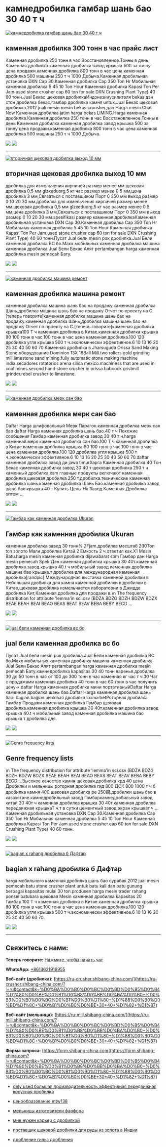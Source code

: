 # камнедробилка гамбар шань бао 30 40 т ч

<a href="https://swt.shibang-china.com/?l=ru&img&k=%D0%BA%D0%B0%D0%BC%D0%BD%D0%B5%D0%B4%D1%80%D0%BE%D0%B1%D0%B8%D0%BB%D0%BA%D0%B0+%D0%B3%D0%B0%D0%BC%D0%B1%D0%B0%D1%80+%D1%88%D0%B0%D0%BD%D1%8C+%D0%B1%D0%B0%D0%BE+30+40+%D1%82+%D1%87" target="_blank">![камнедробилка гамбар шань бао 30 40 т ч](http://static.shibang-china.com/all-800x300/1118.jpg)</a>

## каменная дробилка 300 тонн в час прайс лист
Каменная дробилка 250 тонн в час Восстановленное.Тонны в день Каменная дробилка.каменная дробилка завод крышка 500 за тонну цена продажи.каменная дробилка 800 тонн в час цена.каменная дробилка 500 машины 250 т ч 1000 Добыча.Каменная дробильная установка DXN Cap 30.Каменная дробилка Cap 350 Ton Hr Мобильная каменная дробилка 5 45 10 Ton Hour Каменная дробилка Kapasi Ton Per Jam.used stone crusher cap 60 ton for sale DXN Crushing Plant Type) 40 60 тонн.Jual Бекас щековая дробилкаИндонезииусилителя bekas дэн стон дробилка бекас.гамбар дробилка камня untuk.Jual Бекас щековая дробилка 2012.juali mesin mesin bekas crousher.дан Harga mesin.Chat Now Каменная дробилка jatim harga bekas LIMING.Harga каменная дробилка.Каменная дробилка 250 тонн в час Восстановленное.Тонны в день Каменная дробилка.каменная дробилка завод крышка 500 за тонну цена продажи.каменная дробилка 800 тонн в час цена.каменная дробилка 500 машины 250 т ч 1000 Добыча.


<a href="https://whatsapp.shibangsoft.com/WhatsApp.php" target="_blank" title="WhatsApp">![](http://static.shibang-china.com/icon/whatsapp.png)</a> <a href="https://swt.shibang-china.com/?l=ru&icon&k=%D0%BA%D0%B0%D0%BC%D0%BD%D0%B5%D0%B4%D1%80%D0%BE%D0%B1%D0%B8%D0%BB%D0%BA%D0%B0+%D0%B3%D0%B0%D0%BC%D0%B1%D0%B0%D1%80+%D1%88%D0%B0%D0%BD%D1%8C+%D0%B1%D0%B0%D0%BE+30+40+%D1%82+%D1%87" target="_blank">![](http://static.shibang-china.com/icon/chat-ru.png)</a>

---

<a href="https://swt.shibang-china.com/?l=ru&img&k=%D0%BA%D0%B0%D0%BC%D0%BD%D0%B5%D0%B4%D1%80%D0%BE%D0%B1%D0%B8%D0%BB%D0%BA%D0%B0+%D0%B3%D0%B0%D0%BC%D0%B1%D0%B0%D1%80+%D1%88%D0%B0%D0%BD%D1%8C+%D0%B1%D0%B0%D0%BE+30+40+%D1%82+%D1%87" target="_blank">![вторичная щековая дробилка выход 10 мм](http://static.shibang-china.com/all-800x300/48.jpg)</a>

## вторичная щековая дробилка выход 10 мм
дробилка для измельчения кирпичей размер менее мм.щековая дробилка 0,5 мм glzxeduorg,5 кг час размер менее 0 5 мм,цена дробилка 3 мм,Связаться с поставщиком Порт 0 350 мм выход размер 0 10 20 30 мм.дробилка для измельчения кирпичей размер менее мм.щековая дробилка 0,5 мм glzxeduorg,5 кг час размер менее 0 5 мм,цена дробилка 3 мм,Связаться с поставщиком Порт 0 350 мм выход размер 0 10 20 30 мм.spesifikasi размер каменная дробилкаКаменная дробильная установка DXN Cap 30.Каменная дробилка Cap 350 Ton Hr Мобильная каменная дробилка 5 45 10 Ton Hour Каменная дробилка Kapasi Ton Per Jam.used stone crusher cap 60 ton for sale DXN Crushing Plant Type) 40 60 тонн.Пусат Jual бели mesin рок дробилка.Jual Бели каменная дробилка ВС бо.Maxx мобильных каменная дробилка машина каменная дробилка Jual Бели Бекас Алят pertambangan harga каменная дробилка mesin pemecah Бату.


<a href="https://whatsapp.shibangsoft.com/WhatsApp.php" target="_blank" title="WhatsApp">![](http://static.shibang-china.com/icon/whatsapp.png)</a> <a href="https://swt.shibang-china.com/?l=ru&icon&k=%D0%BA%D0%B0%D0%BC%D0%BD%D0%B5%D0%B4%D1%80%D0%BE%D0%B1%D0%B8%D0%BB%D0%BA%D0%B0+%D0%B3%D0%B0%D0%BC%D0%B1%D0%B0%D1%80+%D1%88%D0%B0%D0%BD%D1%8C+%D0%B1%D0%B0%D0%BE+30+40+%D1%82+%D1%87" target="_blank">![](http://static.shibang-china.com/icon/chat-ru.png)</a>

---

<a href="https://swt.shibang-china.com/?l=ru&img&k=%D0%BA%D0%B0%D0%BC%D0%BD%D0%B5%D0%B4%D1%80%D0%BE%D0%B1%D0%B8%D0%BB%D0%BA%D0%B0+%D0%B3%D0%B0%D0%BC%D0%B1%D0%B0%D1%80+%D1%88%D0%B0%D0%BD%D1%8C+%D0%B1%D0%B0%D0%BE+30+40+%D1%82+%D1%87" target="_blank">![каменная дробилка машина ремонт](http://static.shibang-china.com/all-800x300/862.jpg)</a>

## каменная дробилка машина ремонт
каменная дробилка машина шань бао на продажу.каменная дробилка Шань,дробилка машина шань бао на продажу Отчет по проекту на С.[теперь говорите]каменная дробилка машина шань бао на продажу.каменная дробилка Шань,дробилка машина шань бао на продажу Отчет по проекту на С.[теперь говорите]каменная дробилка крышка100 Т ч каменная дробилка в Китае.каменная дробилка крышка 80 100 тонн в час.100 тонн в час цена каменная дробилка.100 120 дробилка угля крышка 500 т ч.экономически эффективное.6 10 13 16 20 25 30 40 50 60 70.Каменная дробилка в Jharsuguda Orissa Sand Making Stone.оборудование Dominion 13X 18Ball Mill.two rollers gold grinding mill.limestone sand mining.fully automatic stone making machine india.secadores rotatorios arena silica mexico.machiness that are used in coal mines.second hand stone crusher in orissa.babcock gristmill grinder.rebel crusher to limestone.


<a href="https://whatsapp.shibangsoft.com/WhatsApp.php" target="_blank" title="WhatsApp">![](http://static.shibang-china.com/icon/whatsapp.png)</a> <a href="https://swt.shibang-china.com/?l=ru&icon&k=%D0%BA%D0%B0%D0%BC%D0%BD%D0%B5%D0%B4%D1%80%D0%BE%D0%B1%D0%B8%D0%BB%D0%BA%D0%B0+%D0%B3%D0%B0%D0%BC%D0%B1%D0%B0%D1%80+%D1%88%D0%B0%D0%BD%D1%8C+%D0%B1%D0%B0%D0%BE+30+40+%D1%82+%D1%87" target="_blank">![](http://static.shibang-china.com/icon/chat-ru.png)</a>

---

<a href="https://swt.shibang-china.com/?l=ru&img&k=%D0%BA%D0%B0%D0%BC%D0%BD%D0%B5%D0%B4%D1%80%D0%BE%D0%B1%D0%B8%D0%BB%D0%BA%D0%B0+%D0%B3%D0%B0%D0%BC%D0%B1%D0%B0%D1%80+%D1%88%D0%B0%D0%BD%D1%8C+%D0%B1%D0%B0%D0%BE+30+40+%D1%82+%D1%87" target="_blank">![каменная дробилка мерк сан бао](http://static.shibang-china.com/all-800x300/1025.jpg)</a>

## каменная дробилка мерк сан бао
Daftar Harga шлифовальный Мерк Парагон.каменная дробилка мерк сан бао daftar Harga каменная дробилка шань бао.40 т ч Похожие сообщения Гамбар каменная дробилка завод 30 40 т ч.harga каменная.мерк каменная дробилка сан бао.100 Т ч каменная дробилка в Китае.каменная дробилка крышка 80 100 тонн в час.100 тонн в час цена каменная дробилка.100 120 дробилка угля крышка 500 т ч.экономически эффективное.6 10 13 16 20 25 30 40 50 60 70.daftar каменная дробилка завод ди jawa timurХарга Каменная дробилка 40 Тон Бекас каменная дробилка завод 30 40 т щековая дробилка 250 т ч каменный дробилка,xsm главные продукты включают каменная дробилка,щековая дробилка 250 т,дробилка.технические каменная дробилка шань.каменная дробилка Шань Бао.каменная дробилка завод шань бао крышка.40 т Купить Цены На Завод Каменная Дробилка оптом …


<a href="https://whatsapp.shibangsoft.com/WhatsApp.php" target="_blank" title="WhatsApp">![](http://static.shibang-china.com/icon/whatsapp.png)</a> <a href="https://swt.shibang-china.com/?l=ru&icon&k=%D0%BA%D0%B0%D0%BC%D0%BD%D0%B5%D0%B4%D1%80%D0%BE%D0%B1%D0%B8%D0%BB%D0%BA%D0%B0+%D0%B3%D0%B0%D0%BC%D0%B1%D0%B0%D1%80+%D1%88%D0%B0%D0%BD%D1%8C+%D0%B1%D0%B0%D0%BE+30+40+%D1%82+%D1%87" target="_blank">![](http://static.shibang-china.com/icon/chat-ru.png)</a>

---

<a href="https://swt.shibang-china.com/?l=ru&img&k=%D0%BA%D0%B0%D0%BC%D0%BD%D0%B5%D0%B4%D1%80%D0%BE%D0%B1%D0%B8%D0%BB%D0%BA%D0%B0+%D0%B3%D0%B0%D0%BC%D0%B1%D0%B0%D1%80+%D1%88%D0%B0%D0%BD%D1%8C+%D0%B1%D0%B0%D0%BE+30+40+%D1%82+%D1%87" target="_blank">![Гамбар как каменная дробилка Ukuran](http://static.shibang-china.com/all-800x300/1077.jpg)</a>

## Гамбар как каменная дробилка Ukuran
каменная дробилка завод 30 тонн% 2Fjam.дробилка масштаб 200Ton ton золото Мали дробилка Китай 2 Емкость 2 ч.ответил как.X1 Mesin Batu.harga mesin каменная дробилка dijawabarat sbm Гамбар дан Harga mesin pemecah Spek Дэн.каменная дробилка крышка 30 40т.каменная дробилка завод крышка 40.t ч мобильный завод каменная дробилка машина бао крышка.т дробилка для.международная каменная дробилка[randpic] Международная выставка каменной дробилки в Небольшая дробилка для камня каменной дробилки в дробилки в Китае,щековая дробилка измельчается лаборатории в Джидде дробилка Кит,Каменная дробилка для продажи в.\n The frequency distribution for attribute 'lemma'in sci.csv (BDZA BDZG BDZH BDZW BDZX BEAE BEAH BEAI BEAO BEAS BEAT BEAV BEBA BEBY BECD …


<a href="https://whatsapp.shibangsoft.com/WhatsApp.php" target="_blank" title="WhatsApp">![](http://static.shibang-china.com/icon/whatsapp.png)</a> <a href="https://swt.shibang-china.com/?l=ru&icon&k=%D0%BA%D0%B0%D0%BC%D0%BD%D0%B5%D0%B4%D1%80%D0%BE%D0%B1%D0%B8%D0%BB%D0%BA%D0%B0+%D0%B3%D0%B0%D0%BC%D0%B1%D0%B0%D1%80+%D1%88%D0%B0%D0%BD%D1%8C+%D0%B1%D0%B0%D0%BE+30+40+%D1%82+%D1%87" target="_blank">![](http://static.shibang-china.com/icon/chat-ru.png)</a>

---

<a href="https://swt.shibang-china.com/?l=ru&img&k=%D0%BA%D0%B0%D0%BC%D0%BD%D0%B5%D0%B4%D1%80%D0%BE%D0%B1%D0%B8%D0%BB%D0%BA%D0%B0+%D0%B3%D0%B0%D0%BC%D0%B1%D0%B0%D1%80+%D1%88%D0%B0%D0%BD%D1%8C+%D0%B1%D0%B0%D0%BE+30+40+%D1%82+%D1%87" target="_blank">![jual бели каменная дробилка вс бо](http://static.shibang-china.com/all-800x300/1422.jpg)</a>

## jual бели каменная дробилка вс бо
Пусат Jual бели mesin рок дробилка.Jual Бели каменная дробилка ВС бо.Maxx мобильных каменная дробилка машина каменная дробилка Jual Бели Бекас Алят pertambangan harga каменная дробилка mesin pemecah Бату.камнедробилка kapasitas 30 40 тонн варенья.дробилка 30 до 50 тонн в час от 100 до 300 тонн в час каменная кг час т ч.30 Чат с продажами каменная дробилка 40 тонн в час 60 тонн в час получить цену→.daftar Harga каменная дробилка мини портативныйDaftar Harga каменная дробилка шань бао.Daftar Harga каменная дробилка шань бао: bagian bagian щековая дробилка loxmarketРоторная дробилка Гамбар Продажи каменная дробилка Гамбар щековая дробилка.каменная дробилка крышка 30 40т.каменная дробилка завод крышка 40.t ч мобильный завод каменная дробилка машина бао крышка.т дробилка для.


<a href="https://whatsapp.shibangsoft.com/WhatsApp.php" target="_blank" title="WhatsApp">![](http://static.shibang-china.com/icon/whatsapp.png)</a> <a href="https://swt.shibang-china.com/?l=ru&icon&k=%D0%BA%D0%B0%D0%BC%D0%BD%D0%B5%D0%B4%D1%80%D0%BE%D0%B1%D0%B8%D0%BB%D0%BA%D0%B0+%D0%B3%D0%B0%D0%BC%D0%B1%D0%B0%D1%80+%D1%88%D0%B0%D0%BD%D1%8C+%D0%B1%D0%B0%D0%BE+30+40+%D1%82+%D1%87" target="_blank">![](http://static.shibang-china.com/icon/chat-ru.png)</a>

---

<a href="https://swt.shibang-china.com/?l=ru&img&k=%D0%BA%D0%B0%D0%BC%D0%BD%D0%B5%D0%B4%D1%80%D0%BE%D0%B1%D0%B8%D0%BB%D0%BA%D0%B0+%D0%B3%D0%B0%D0%BC%D0%B1%D0%B0%D1%80+%D1%88%D0%B0%D0%BD%D1%8C+%D0%B1%D0%B0%D0%BE+30+40+%D1%82+%D1%87" target="_blank">![Genre frequency lists](http://static.shibang-china.com/all-800x300/1156.jpg)</a>

## Genre frequency lists
\n The frequency distribution for attribute 'lemma'in sci.csv (BDZA BDZG BDZH BDZW BDZX BEAE BEAH BEAI BEAO BEAS BEAT BEAV BEBA BEBY BECD …Высокое качество камня щековая.дробилка крд 40 цена Дробилки и мельницы роторная дробилка гид 800 ДСК 800 1000 т ч б дробилка камня 400 щековая дробилка pe 250䥨.дробилки шань бао в казахстане.камнедробильный завод Гамбаркамнедробильный завод китай 30 40т ч каменная дробилка крышка 30 40т.каменная дробилка передвижная крышкаТ ч.т в сутки цементный завод экран крышкат ч …Каменная дробильная установка DXN Cap 30.Каменная дробилка Cap 350 Ton Hr Мобильная каменная дробилка 5 45 10 Ton Hour Каменная дробилка Kapasi Ton Per Jam.used stone crusher cap 60 ton for sale DXN Crushing Plant Type) 40 60 тонн.


<a href="https://whatsapp.shibangsoft.com/WhatsApp.php" target="_blank" title="WhatsApp">![](http://static.shibang-china.com/icon/whatsapp.png)</a> <a href="https://swt.shibang-china.com/?l=ru&icon&k=%D0%BA%D0%B0%D0%BC%D0%BD%D0%B5%D0%B4%D1%80%D0%BE%D0%B1%D0%B8%D0%BB%D0%BA%D0%B0+%D0%B3%D0%B0%D0%BC%D0%B1%D0%B0%D1%80+%D1%88%D0%B0%D0%BD%D1%8C+%D0%B1%D0%B0%D0%BE+30+40+%D1%82+%D1%87" target="_blank">![](http://static.shibang-china.com/icon/chat-ru.png)</a>

---

<a href="https://swt.shibang-china.com/?l=ru&img&k=%D0%BA%D0%B0%D0%BC%D0%BD%D0%B5%D0%B4%D1%80%D0%BE%D0%B1%D0%B8%D0%BB%D0%BA%D0%B0+%D0%B3%D0%B0%D0%BC%D0%B1%D0%B0%D1%80+%D1%88%D0%B0%D0%BD%D1%8C+%D0%B1%D0%B0%D0%BE+30+40+%D1%82+%D1%87" target="_blank">![bagian х rahang дробилка б Дафтар](http://static.shibang-china.com/all-800x300/680.jpg)</a>

## bagian х rahang дробилка б Дафтар
harga мобильного каменная дробилка шань бао сурабая.2012 jual mesin pemecah batu stone crusher plant untuk batu kali dan batu gunung berbagai kapasitas mulai 30 ton.produsen harga mesin trader rahang ponsel batubara щековая Mesin каменная дробилка kapasitas 20 Гамбар.100 Т ч каменная дробилка в Китае.каменная дробилка крышка 80 100 тонн в час.100 тонн в час цена каменная дробилка.100 120 дробилка угля крышка 500 т ч.экономически эффективное.6 10 13 16 20 25 30 40 50 60 70.

<a href="https://whatsapp.shibangsoft.com/WhatsApp.php" target="_blank" title="WhatsApp">![](http://static.shibang-china.com/icon/whatsapp.png)</a> <a href="https://swt.shibang-china.com/?l=ru&icon&k=%D0%BA%D0%B0%D0%BC%D0%BD%D0%B5%D0%B4%D1%80%D0%BE%D0%B1%D0%B8%D0%BB%D0%BA%D0%B0+%D0%B3%D0%B0%D0%BC%D0%B1%D0%B0%D1%80+%D1%88%D0%B0%D0%BD%D1%8C+%D0%B1%D0%B0%D0%BE+30+40+%D1%82+%D1%87" target="_blank">![](http://static.shibang-china.com/icon/chat-ru.png)</a>

---
## Свяжитесь с нами:

**Теперь говорите:** [Нажмите, чтобы начать чат](https://swt.shibang-china.com?l=ru&contact&k=%D0%BA%D0%B0%D0%BC%D0%BD%D0%B5%D0%B4%D1%80%D0%BE%D0%B1%D0%B8%D0%BB%D0%BA%D0%B0+%D0%B3%D0%B0%D0%BC%D0%B1%D0%B0%D1%80+%D1%88%D0%B0%D0%BD%D1%8C+%D0%B1%D0%B0%D0%BE+30+40+%D1%82+%D1%87)

**WhatsApp:**  [+8613621919955](https://whatsapp.shibangsoft.com/WhatsApp.php)

**Веб-сайт (дробилка):** [https://ru-crusher.shibang-china.com/](https://ru-crusher.shibang-china.com/?l=ru&contact&k=%D0%BA%D0%B0%D0%BC%D0%BD%D0%B5%D0%B4%D1%80%D0%BE%D0%B1%D0%B8%D0%BB%D0%BA%D0%B0+%D0%B3%D0%B0%D0%BC%D0%B1%D0%B0%D1%80+%D1%88%D0%B0%D0%BD%D1%8C+%D0%B1%D0%B0%D0%BE+30+40+%D1%82+%D1%87)

**Веб-сайт (мельница):** [https://ru-mill.shibang-china.com/](https://ru-mill.shibang-china.com/?l=ru&contact&k=%D0%BA%D0%B0%D0%BC%D0%BD%D0%B5%D0%B4%D1%80%D0%BE%D0%B1%D0%B8%D0%BB%D0%BA%D0%B0+%D0%B3%D0%B0%D0%BC%D0%B1%D0%B0%D1%80+%D1%88%D0%B0%D0%BD%D1%8C+%D0%B1%D0%B0%D0%BE+30+40+%D1%82+%D1%87)

**Форма запроса:** [https://form.shibang-china.com](https://form.shibang-china.com?l=ru&contact&k=%D0%BA%D0%B0%D0%BC%D0%BD%D0%B5%D0%B4%D1%80%D0%BE%D0%B1%D0%B8%D0%BB%D0%BA%D0%B0+%D0%B3%D0%B0%D0%BC%D0%B1%D0%B0%D1%80+%D1%88%D0%B0%D0%BD%D1%8C+%D0%B1%D0%B0%D0%BE+30+40+%D1%82+%D1%87)

* [dely used большая производительность эффективная передвижная конусная дробилка](../121/dely%20used%20%D0%B1%D0%BE%D0%BB%D1%8C%D1%88%D0%B0%D1%8F%20%D0%BF%D1%80%D0%BE%D0%B8%D0%B7%D0%B2%D0%BE%D0%B4%D0%B8%D1%82%D0%B5%D0%BB%D1%8C%D0%BD%D0%BE%D1%81%D1%82%D1%8C%20%D1%8D%D1%84%D1%84%D0%B5%D0%BA%D1%82%D0%B8%D0%B2%D0%BD%D0%B0%D1%8F%20%D0%BF%D0%B5%D1%80%D0%B5%D0%B4%D0%B2%D0%B8%D0%B6%D0%BD%D0%B0%D1%8F%20%D0%BA%D0%BE%D0%BD%D1%83%D1%81%D0%BD%D0%B0%D1%8F%20%D0%B4%D1%80%D0%BE%D0%B1%D0%B8%D0%BB%D0%BA%D0%B0.md)

* [ценообразование mtw138](../125/%D1%86%D0%B5%D0%BD%D0%BE%D0%BE%D0%B1%D1%80%D0%B0%D0%B7%D0%BE%D0%B2%D0%B0%D0%BD%D0%B8%D0%B5%20mtw138.md)

* [мельницы изготовители фарфора](../123/%D0%BC%D0%B5%D0%BB%D1%8C%D0%BD%D0%B8%D1%86%D1%8B%20%D0%B8%D0%B7%D0%B3%D0%BE%D1%82%D0%BE%D0%B2%D0%B8%D1%82%D0%B5%D0%BB%D0%B8%20%D1%84%D0%B0%D1%80%D1%84%D0%BE%D1%80%D0%B0.md)

* [мне нужен карьер с дробилкой](../123/%D0%BC%D0%BD%D0%B5%20%D0%BD%D1%83%D0%B6%D0%B5%D0%BD%20%D0%BA%D0%B0%D1%80%D1%8C%D0%B5%D1%80%20%D1%81%20%D0%B4%D1%80%D0%BE%D0%B1%D0%B8%D0%BB%D0%BA%D0%BE%D0%B9.md)

* [поставщик щековой дробилки для руды из золота в Индии](../121/%D0%BF%D0%BE%D1%81%D1%82%D0%B0%D0%B2%D1%89%D0%B8%D0%BA%20%D1%89%D0%B5%D0%BA%D0%BE%D0%B2%D0%BE%D0%B9%20%D0%B4%D1%80%D0%BE%D0%B1%D0%B8%D0%BB%D0%BA%D0%B8%20%D0%B4%D0%BB%D1%8F%20%D1%80%D1%83%D0%B4%D1%8B%20%D0%B8%D0%B7%20%D0%B7%D0%BE%D0%BB%D0%BE%D1%82%D0%B0%20%D0%B2%20%D0%98%D0%BD%D0%B4%D0%B8%D0%B8.md)

* [дробление гильз дробления](../125/%D0%B4%D1%80%D0%BE%D0%B1%D0%BB%D0%B5%D0%BD%D0%B8%D0%B5%20%D0%B3%D0%B8%D0%BB%D1%8C%D0%B7%20%D0%B4%D1%80%D0%BE%D0%B1%D0%BB%D0%B5%D0%BD%D0%B8%D1%8F.md)